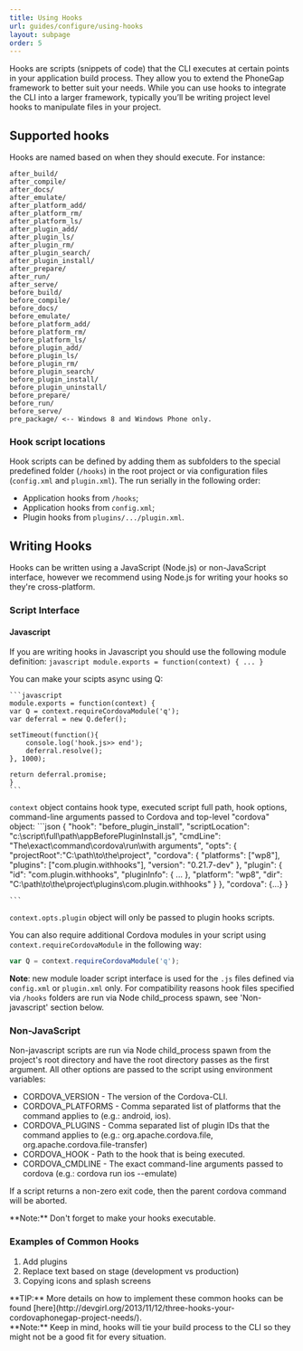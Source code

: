 ```yaml
---
title: Using Hooks
url: guides/configure/using-hooks
layout: subpage
order: 5
---
```


Hooks are scripts (snippets of code) that the CLI executes at certain points in your application build process. They allow you to extend the 
PhoneGap framework to better suit your needs. While you can use hooks to integrate the CLI into a larger framework, typically you’ll be writing 
project level hooks to manipulate files in your project.

## Supported hooks
Hooks are named based on when they should execute. For instance:

    after_build/
    after_compile/
    after_docs/
    after_emulate/
    after_platform_add/
    after_platform_rm/
    after_platform_ls/
    after_plugin_add/
    after_plugin_ls/
    after_plugin_rm/
    after_plugin_search/
    after_plugin_install/   
    after_prepare/
    after_run/
    after_serve/
    before_build/
    before_compile/
    before_docs/
    before_emulate/
    before_platform_add/
    before_platform_rm/
    before_platform_ls/
    before_plugin_add/
    before_plugin_ls/
    before_plugin_rm/
    before_plugin_search/
    before_plugin_install/   
    before_plugin_uninstall/   
    before_prepare/
    before_run/
    before_serve/
    pre_package/ <-- Windows 8 and Windows Phone only.

### Hook script locations
Hook scripts can be defined by adding them as subfolders to the special predefined folder (`/hooks`) in the root project or via configuration files (`config.xml` and `plugin.xml`). The run serially in the following order:
* Application hooks from `/hooks`;
* Application hooks from `config.xml`;
* Plugin hooks from `plugins/.../plugin.xml`.

## Writing Hooks
Hooks can be written using a JavaScript (Node.js) or non-JavaScript interface, however we recommend using Node.js for writing your hooks so they're cross-platform. 

### Script Interface

#### Javascript

If you are writing hooks in Javascript you should use the following module definition:
    ```javascript
    module.exports = function(context) {
        ...
    }
    ```

You can make your scipts async using Q:
    
    ```javascript
    module.exports = function(context) {
    var Q = context.requireCordovaModule('q');
    var deferral = new Q.defer();

    setTimeout(function(){
    	console.log('hook.js>> end');
		deferral.resolve();
    }, 1000);

    return deferral.promise;
    }
    ```

`context` object contains hook type, executed script full path, hook options, command-line arguments passed to Cordova and top-level "cordova" object:
    ```json
    {
        "hook": "before_plugin_install",
        "scriptLocation": "c:\\script\\full\\path\\appBeforePluginInstall.js",
        "cmdLine": "The\\exact\\command\\cordova\\run\\with arguments",
        "opts": {
            "projectRoot":"C:\\path\\to\\the\\project",
            "cordova": {
                "platforms": ["wp8"],
                "plugins": ["com.plugin.withhooks"],
                "version": "0.21.7-dev"
            },
            "plugin": {
                "id": "com.plugin.withhooks",
                "pluginInfo": {
                    ...
                },
                "platform": "wp8",
                "dir": "C:\\path\\to\\the\\project\\plugins\\com.plugin.withhooks"
            }
        },
        "cordova": {...}
    }
    
    ```
`context.opts.plugin` object will only be passed to plugin hooks scripts.

You can also require additional Cordova modules in your script using `context.requireCordovaModule` in the following way:
```javascript
var Q = context.requireCordovaModule('q');
```

__Note__:  new module loader script interface is used for the `.js` files defined via `config.xml` or `plugin.xml` only.
For compatibility reasons hook files specified via `/hooks` folders are run via Node child_process spawn, see 'Non-javascript' section below.

### Non-JavaScript

Non-javascript scripts are run via Node child_process spawn from the project's root directory and have the root directory passes as the first argument. All other options are passed to the script using environment variables:

* CORDOVA_VERSION - The version of the Cordova-CLI.
* CORDOVA_PLATFORMS - Comma separated list of platforms that the command applies to (e.g.: android, ios).
* CORDOVA_PLUGINS - Comma separated list of plugin IDs that the command applies to (e.g.: org.apache.cordova.file, org.apache.cordova.file-transfer)
* CORDOVA_HOOK - Path to the hook that is being executed.
* CORDOVA_CMDLINE - The exact command-line arguments passed to cordova (e.g.: cordova run ios --emulate)

If a script returns a non-zero exit code, then the parent cordova command will be aborted.

<div class="alert--warning"> **Note:** Don't forget to make your hooks executable.</div>



### Examples of Common Hooks
1. Add plugins
2. Replace text based on stage (development vs production) 
3. Copying icons and splash screens

<div class="alert--info">**TIP:** More details on how to implement these common hooks can be found [here](http://devgirl.org/2013/11/12/three-hooks-your-cordovaphonegap-project-needs/).</div> 

<div class="alert--warning"> **Note:** Keep in mind, hooks will tie your build process to the CLI so they might not be a good fit for every situation.</div>

